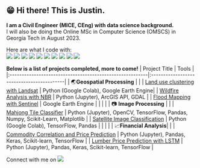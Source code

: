 ## :grin: Hi there! This is Justin.
**I am a Civil Engineer (MICE, CEng) with data science background.** </br>
I will also be doing the Online MSc in Computer Science (OMSCS) in Georgia Tech in August 2023.

Here are what I code with:</br>
<img src="https://img.shields.io/badge/python-%233776AB.svg?&style=for-the-badge&logo=python&logoColor=white" />
<img src="https://img.shields.io/badge/jupyter-%23F37626.svg?&style=for-the-badge&logo=jupyter&logoColor=white" />
<img src="https://img.shields.io/badge/google%20colab-%23F9AB00.svg?&style=for-the-badge&logo=google%20colab&logoColor=black" />
<img src="https://img.shields.io/badge/tensorflow-%23FF6F00.svg?&style=for-the-badge&logo=tensorflow&logoColor=white" />
<img src="https://img.shields.io/badge/numpy-%23013243.svg?&style=for-the-badge&logo=numpy&logoColor=white" />
<img src="https://img.shields.io/badge/pandas-%23150458.svg?&style=for-the-badge&logo=pandas&logoColor=white" />
<img src="https://img.shields.io/badge/keras-%23D00000.svg?&style=for-the-badge&logo=keras&logoColor=white" />
<img src="https://img.shields.io/badge/scikit--learn-%23F7931E.svg?&style=for-the-badge&logo=scikit-learn&logoColor=black" />
<img src="https://img.shields.io/badge/google%20earth-%234285F4.svg?&style=for-the-badge&logo=google%20earth&logoColor=white" />
<img src="https://img.shields.io/badge/opencv-%235C3EE8.svg?&style=for-the-badge&logo=opencv&logoColor=white" />

**Below is a list of projects completed, more to come!**
| Project Title                                            | Tools                                   |
|:---------------------------------------------------------|:------------------------------------------|
| :earth_asia:**Geospatial Processing**           |                                          |
| [Land use clustering with Landsat](https://github.com/justinchan114/landuse_clustering) | Python (Google Colab), Google Earth Engine|
| [Wildfire Analysis with NBR](https://github.com/justinchan114/wildfire_analysis_with_NBR) | Python (Jupyter), ArcGIS API, GDAL        |
| [Flood Mapping with Sentinel](https://github.com/justinchan114/GEE_floodmap) | Google Earth Engine |
|                                                          |                                          |
| :camera: **Image Processing**                   |                                          |
| [Mahjong Tile Classifier](https://github.com/justinchan114/Mahjong_Tile_Classifier) | Python (Jupyter), OpenCV, TensorFlow, Pandas, Numpy, Scikit-Learn, Matplotlib |
| [Satellite Image Classification](https://github.com/justinchan114/satellite_image_classification) | Python (Google Colab), TensorFlow, Pandas |
|                                                          |                                          |
| :chart_with_upwards_trend:**Financial Analysis**|                                          |
| [Commodity Correlation and Price Prediction](https://github.com/justinchan114/Commodity_Corr_and_Price_Prediction) | Python (Jupyter), Pandas, Keras, Scikit-learn, TensorFlow |
| [Lumber Price Prediction with LSTM](https://github.com/justinchan114/Lumber_Price_Prediction_LSTM) | Python (Jupyter), Pandas, Keras, Scikit-learn, TensorFlow |

Connect with me on [<img src="https://img.shields.io/badge/linkedin-%230A66C2.svg?&style=for-the-badge&logo=linkedin&logoColor=white" />](https://www.linkedin.com/in/wljustinchan/)


<!---
justinchan114/justinchan114 is a ✨ special ✨ repository because its `README.md` (this file) appears on your GitHub profile.
You can click the Preview link to take a look at your changes.
--->
